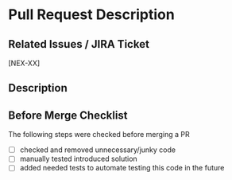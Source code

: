 # Pull Request Description

## Related Issues / JIRA Ticket

<!-- Link to the issue that is fixed by this PR (if there is one) e.g. Fixes #1234 -->
<!-- Link the JIRA ticket Related e.g. Ticket [NEX-276] -->

[NEX-XX]

## Description

<!-- Give an explanation of the changes introduced in this PR -->
<!-- Help other developers understood why it is done that way, how it works and why do you think that is the best way of doing it at the moment -->

## Before Merge Checklist

The following steps were checked before merging a PR

- [ ] checked and removed unnecessary/junky code
- [ ] manually tested introduced solution
- [ ] added needed tests to automate testing this code in the future
